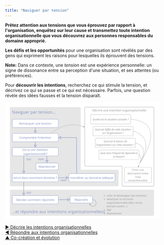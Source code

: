 ```yaml
---
title: "Naviguer par tension"
---
```



**Prêtez attention aux tensions que vous éprouvez par rapport à l'organisation, enquêtez sur leur cause et transmettez toute intention organisationnelle que vous découvrez aux personnes responsables du domaine approprié.**

**Les défis et les opportunités** pour une organisation sont révélés par des gens qui expriment les raisons pour lesquelles ils éprouvent des tensions.

**Note:** Dans ce contexte, une *tension* est une expérience personnelle: un signe de dissonance entre sa perception d'une situation, et ses attentes (ou préférences).

Pour **découvrir les intentions**, recherchez ce qui stimule la tension, et décrivez ce qui se passe et ce qui est nécessaire. Parfois, une question révèle des idées fausses et la tension disparaît.

![Naviguer par tension, décrire les intentions organisationnelles, Répondre aux intentions organisationnelles](img/process/navigate-describe-respond.png)

[&#9654; Décrire les intentions organisationnelles](describe-organizational-drivers.html)<br/>[&#9664; Répondre aux intentions organisationnelles](respond-to-organizational-drivers.html)<br/>[&#9650; Co-création et évolution](co-creation-and-evolution.html)

